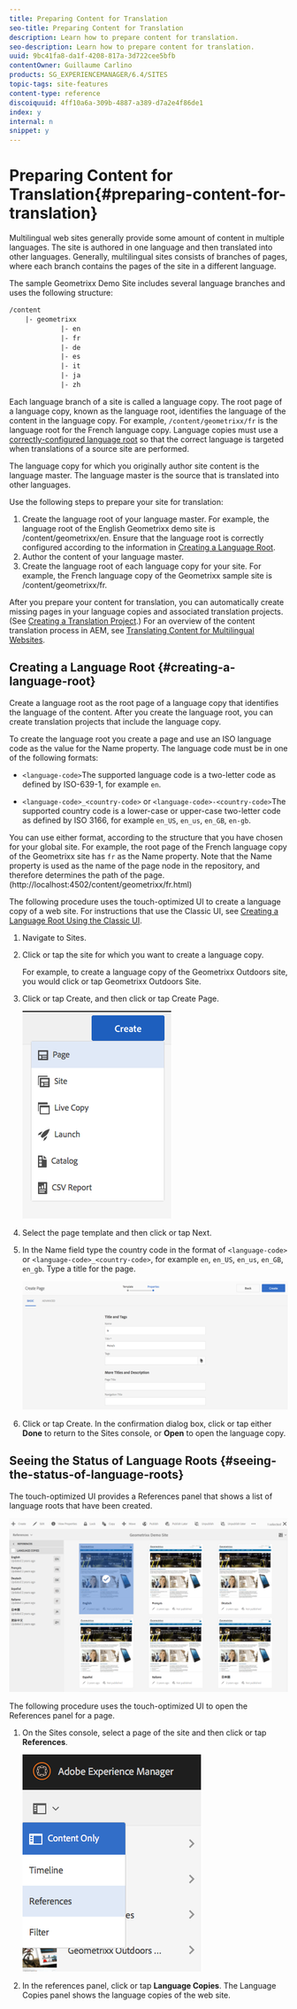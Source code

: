 ```yaml
---
title: Preparing Content for Translation
seo-title: Preparing Content for Translation
description: Learn how to prepare content for translation.
seo-description: Learn how to prepare content for translation.
uuid: 9bc41fa8-da1f-4208-817a-3d722cee5bfb
contentOwner: Guillaume Carlino
products: SG_EXPERIENCEMANAGER/6.4/SITES
topic-tags: site-features
content-type: reference
discoiquuid: 4ff10a6a-309b-4887-a389-d7a2e4f86de1
index: y
internal: n
snippet: y
---
```


# Preparing Content for Translation{#preparing-content-for-translation}

Multilingual web sites generally provide some amount of content in multiple languages. The site is authored in one language and then translated into other languages. Generally, multilingual sites consists of branches of pages, where each branch contains the pages of the site in a different language.

The sample Geometrixx Demo Site includes several language branches and uses the following structure:

```xml
/content
    |- geometrixx
             |- en
             |- fr
             |- de
             |- es
             |- it
             |- ja
             |- zh
```

Each language branch of a site is called a language copy. The root page of a language copy, known as the language root, identifies the language of the content in the language copy. For example, `/content/geometrixx/fr` is the language root for the French language copy. Language copies must use a [correctly-configured language root](../../../sites/administering/using/tc-prep.md#creating-a-language-root) so that the correct language is targeted when translations of a source site are performed.

The language copy for which you originally author site content is the language master. The language master is the source that is translated into other languages.

Use the following steps to prepare your site for translation:

1. Create the language root of your language master. For example, the language root of the English Geometrixx demo site is /content/geometrixx/en. Ensure that the language root is correctly configured according to the information in [Creating a Language Root](../../../sites/administering/using/tc-prep.md#creating-a-language-root).
1. Author the content of your language master. 
1. Create the language root of each language copy for your site. For example, the French language copy of the Geometrixx sample site is /content/geometrixx/fr.

After you prepare your content for translation, you can automatically create missing pages in your language copies and associated translation projects. (See [Creating a Translation Project](../../../sites/administering/using/tc-manage.md#main-pars-title-4).) For an overview of the content translation process in AEM, see [Translating Content for Multilingual Websites](../../../sites/administering/using/translation.md).  

## Creating a Language Root {#creating-a-language-root}

Create a language root as the root page of a language copy that identifies the language of the content. After you create the language root, you can create translation projects that include the language copy.

To create the language root you create a page and use an ISO language code as the value for the Name property. The language code must be in one of the following formats:

* `<language-code>`The supported language code is a two-letter code as defined by ISO-639-1, for example `en`.

* `<language-code>_<country-code>` or `<language-code>-<country-code>`The supported country code is a lower-case or upper-case two-letter code as defined by ISO 3166, for example `en_US`, `en_us`, `en_GB`, `en-gb`.

You can use either format, according to the structure that you have chosen for your global site.  For example, the root page of the French language copy of the Geometrixx site has `fr` as the Name property. Note that the Name property is used as the name of the page node in the repository, and therefore determines the path of the page. (http://localhost:4502/content/geometrixx/fr.html)

The following procedure uses the touch-optimized UI to create a language copy of a web site. For instructions that use the Classic UI, see [Creating a Language Root Using the Classic UI](../../../sites/administering/using/tc-lroot-classic.md).

1. Navigate to Sites.
1. Click or tap the site for which you want to create a language copy.

   For example, to create a language copy of the Geometrixx Outdoors site, you would click or tap Geometrixx Outdoors Site. 

1. Click or tap Create, and then click or tap Create Page.

   ![](assets/chlimage_1-21.png)

1. Select the page template and then click or tap Next.
1. In the Name field type the country code in the format of `<language-code>` or `<language-code>_<country-code>`, for example `en`, `en_US`, `en_us`, `en_GB`, `en_gb`. Type a title for the page.

   ![](assets/chlimage_1-22.png)

1. Click or tap Create. In the confirmation dialog box, click or tap either **Done** to return to the Sites console, or **Open** to open the language copy.

## Seeing the Status of Language Roots {#seeing-the-status-of-language-roots}

The touch-optimized UI provides a References panel that shows a list of language roots that have been created.

![](assets/chlimage_1-23.png)

The following procedure uses the touch-optimized UI to open the References panel for a page.

1. On the Sites console, select a page of the site and then click or tap **References**.

   ![](assets/chlimage_1-24.png)

1. In the references panel, click or tap **Language Copies**. The Language Copies panel shows the language copies of the web site.

